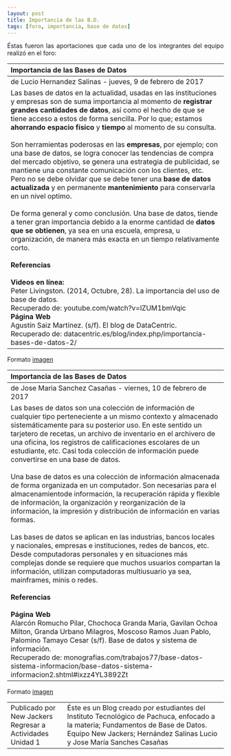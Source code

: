 ```yaml
---
layout: post
title: Importancia de las B.D.
tags: [foro, importancia, base de datos]
---
```

<p style="text-align: justify;">
Éstas fueron las aportaciones que cada uno de los integrantes del equipo realizó en el foro:</p>

| Importancia de las Bases de Datos  |
| :------- | 
| de Lucio Hernandez Salinas - jueves, 9 de febrero de 2017 | 
| Las bases de datos en la actualidad, usadas en las instituciones y empresas son de suma importancia al momento de __registrar grandes cantidades de datos__, así como el hecho de que se tiene acceso a estos de forma sencilla. Por lo que; estamos __ahorrando espacio físico__ y __tiempo__ al momento de su consulta.  <br><br>Son herramientas poderosas en las __empresas__, por ejemplo; con una base de datos, se logra conocer las tendencias de compra del mercado objetivo, se genera una estrategia de publicidad, se mantiene una constante comunicación con los clientes, etc. Pero no se debe olvidar que se debe tener una __base de datos actualizada__ y en permanente __mantenimiento__ para conservarla en un nivel optimo.  <br><br>De forma general y como conclusión. Una base de datos, tiende a tener gran importancia debido a la enorme cantidad de __datos que se obtienen__, ya sea en una escuela, empresa, u organización, de manera más exacta en un tiempo relativamente corto.  <br><br>__Referencias__  <br><br>__Videos en línea:__  <br>Peter Livingston. (2014, Octubre, 28). La importancia del uso de base de datos.<br>Recuperado de: youtube.com/watch?v=lZUM1bmVqic<br>__Página Web__<br>Agustín Saiz Martínez. (s/f). El blog de DataCentric.<br>Recuperado de: datacentric.es/blog/index.php/importancia-bases-de-datos-2/ |

Formato [imagen](https://basededatostec.github.io/img/aporte.png "clic para ver el aporte")

| Importancia de las Bases de Datos  |
| :------- | 
| de Jose Maria Sanchez Casañas - viernes, 10 de febrero de 2017 | 
| Las bases de datos son una colección de información de cualquier tipo perteneciente a un mismo contexto y almacenado sistemáticamente para su posterior uso. En este sentido un tarjetero de recetas, un archivo de inventario en el archivero de una oficina, los registros de calificaciones escolares de un estudiante, etc. Casi toda colección de información puede convertirse en una base de datos.  <br><br>Una base de datos  es una colección de información almacenada de forma organizada en un computador. Son necesarias para el almacenamientode información, la recuperación rápida y flexible de información, la organización y reorganización de la información, la impresión y distribución de información en varias formas.   <br><br>Las bases de datos se aplican en las industrias, bancos locales y nacionales, empresas e instituciones, redes de bancos, etc. Desde computadoras personales y en situaciones más complejas donde se requiere que muchos usuarios compartan la información, utilizan computadoras multiusuario ya sea, mainframes, minis o redes.  <br><br>__Referencias__  <br><br>__Página Web__  <br>Alarcón Romucho Pilar, Chochoca Granda Maria, Gavilan Ochoa Milton, Granda Urbano Milagros, Moscoso Ramos Juan Pablo, Palomino Tamayo Cesar (s/f). Base de datos y sistema de información.<br>Recuperado de: monografias.com/trabajos77/base-datos-sistema-informacion/base-datos-sistema-informacion2.shtml#ixzz4YL3892Zt

Formato [imagen](https://basededatostec.github.io/img/aportacion.png "clic para ver el aporte")


|  |   | 
| :------- | :------ | 
| Publicado por New Jackers <br> Regresar a Actividades Unidad 1| Éste es un Blog creado por estudiantes del Instituto Tecnológico de Pachuca, enfocado a la materia; Fundamentos de Base de Datos. Equipo New Jackers; Hernández Salinas Lucio y Jose María Sanches Casañas | 


